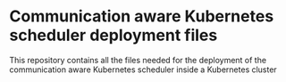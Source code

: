 # Communication aware Kubernetes scheduler deployment files

This repository contains all the files needed for the deployment of the communication aware Kubernetes scheduler inside a Kubernetes cluster
